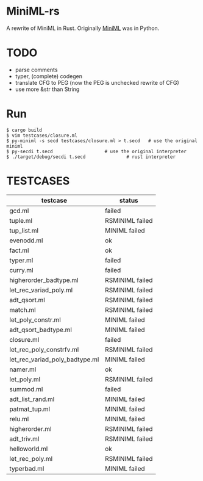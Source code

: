 # MiniML-rs
A rewrite of MiniML in Rust.
Originally [MiniML](https://github.com/Hoblovski/MiniML) was in Python.

# TODO
* parse comments
* typer, (complete) codegen
* translate CFG to PEG (now the PEG is unchecked rewrite of CFG)
* use more &str than String

# Run
```
$ cargo build
$ vim testcases/closure.ml
$ py-miniml -s secd testcases/closure.ml > t.secd	# use the original miniml
$ py-secdi t.secd					# use the original interpreter
$ ./target/debug/secdi t.secd				# rust interpreter
```

# TESTCASES
| testcase                       | status          |
| ---                            | ---             |
| gcd.ml                         | failed          |
| tuple.ml                       | RSMINIML failed |
| tup_list.ml                    | MINIML failed   |
| evenodd.ml                     | ok              |
| fact.ml                        | ok              |
| typer.ml                       | failed          |
| curry.ml                       | failed          |
| higherorder_badtype.ml         | RSMINIML failed |
| let_rec_variad_poly.ml         | RSMINIML failed |
| adt_qsort.ml                   | RSMINIML failed |
| match.ml                       | RSMINIML failed |
| let_poly_constr.ml             | MINIML failed   |
| adt_qsort_badtype.ml           | MINIML failed   |
| closure.ml                     | failed          |
| let_rec_poly_constrfv.ml       | RSMINIML failed |
| let_rec_variad_poly_badtype.ml | MINIML failed   |
| namer.ml                       | ok              |
| let_poly.ml                    | RSMINIML failed |
| summod.ml                      | failed          |
| adt_list_rand.ml               | MINIML failed   |
| patmat_tup.ml                  | MINIML failed   |
| relu.ml                        | MINIML failed   |
| higherorder.ml                 | RSMINIML failed |
| adt_triv.ml                    | RSMINIML failed |
| helloworld.ml                  | ok              |
| let_rec_poly.ml                | RSMINIML failed |
| typerbad.ml                    | MINIML failed   |
